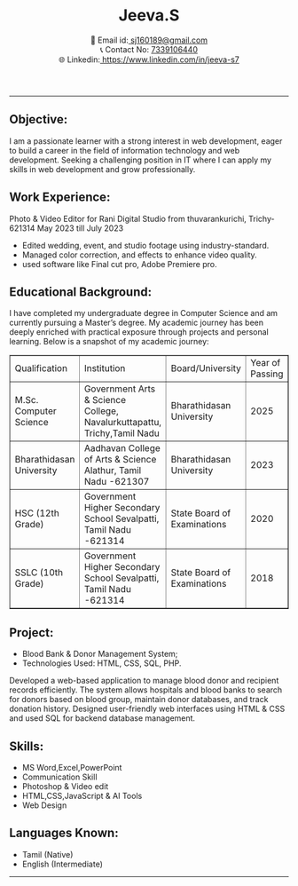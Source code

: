 <html lang="en">
<head>
  <meta charset="UTF-8">
  <meta name="viewport" content="width=device-width, initial-scale=1.0">
  <title>JeevaResume</title>
  <link rel="icon" href="jeeva/cv_PNG19.png">
</head>
<body>
  <link rel="Stylesheet" href="style.css">
  <header>
    <h1>Jeeva.S</h1>
    <p>📧 Email id:<a href="mailto:sj160189@gmail.com"> sj160189@gmail.com</a> <br>
       📞 Contact No: <a href="tel:+917339106440">7339106440 </a> <br>
       🌐 Linkedin:<a href="https://www.linkedin.com/in/jeeva-s7-531a0b352?" target="_blank"> https://www.linkedin.com/in/jeeva-s7</a></p> 
      </header>
<hr>
  <section id="Objective">
    <h2>Objective:</h2>
    <p>I am a passionate learner with a strong interest in web development, eager to build a career in the field of information technology and web development. Seeking a challenging position in IT where I can apply my skills in web development and grow professionally.</p>
  </section>

  <section id="Work Experience">
    <h2>Work Experience:</h2>
    <p>Photo & Video Editor for Rani Digital Studio from thuvarankurichi, Trichy-621314 May 2023 till July 2023</p>
    <ul>
      <li>Edited wedding, event, and studio footage using industry-standard.</li>
      <li>Managed color correction, and effects to enhance video quality.</li>
      <li>used software like Final cut pro, Adobe Premiere pro.</li>
    </ul>
  </section>

  <section id="Educational Background">
    <h2>Educational Background:</h2>
    <p>I have completed my undergraduate degree in Computer Science and am currently pursuing a Master’s degree. My academic journey has been deeply enriched with practical exposure through projects and personal learning. Below is a snapshot of my academic journey:</p>
      <table border="1">
        <tr>
          <td>Qualification</td> <td>Institution</td> <td>Board/University</td> <td>Year of Passing</td> <td>Percentage of Marks</td>
        </tr>
        <tr>
          <td>M.Sc. Computer Science</td> <td>Government Arts & Science College, Navalurkuttapattu, Trichy,Tamil Nadu</td> <td>Bharathidasan University</td> <td>2025</td> <td>Pending</td>
        </tr>
        <tr>
          <td>Bharathidasan University</td> <td>Aadhavan College of Arts & Science Alathur, Tamil Nadu -621307</td> <td>Bharathidasan University</td> <td>2023</td> <td>71%</td>
        </tr>
        <tr>
          <td>HSC (12th Grade)</td> <td>Government Higher Secondary School Sevalpatti, Tamil Nadu -621314</td> <td>State Board of Examinations</td> <td>2020</td> <td>56%</td>
        </tr>
        <tr>
          <td>SSLC (10th Grade)</td> <td>Government Higher Secondary School Sevalpatti, Tamil Nadu -621314</td> <td>State Board of Examinations</td> <td>2018</td> <td>54%</td>
        </tr>
      </table>
  </section>

  <section id="Project">
    <h2>Project:</h2>
    <ul>
    <li>Blood Bank & Donor Management System;</li>
    <li>Technologies Used: HTML, CSS, SQL, PHP.</li>
    </ul>
    <p>Developed a web-based application to manage blood donor and recipient records efficiently. The system allows hospitals and blood banks to search for donors based on blood group, maintain donor databases, and track donation history. Designed user-friendly web interfaces using HTML & CSS and used SQL for backend database management.</p>
  </section>

  <section id="Skills">
    <h2>Skills:</h2>
    <ul>
      <li>MS Word,Excel,PowerPoint</li>
      <li>Communication Skill</li>
      <li>Photoshop & Video edit</li>
      <li>HTML,CSS,JavaScript & AI Tools</li>
      <li>Web Design</li>
    </ul>
  </section>

  <section id="Languages Known">
    <h2>Languages Known:</h2>
    <ul>
      <li>Tamil (Native)</li>
      <li>English (Intermediate)</li>
    </ul> 
  </section>
  <hr>
  <br>
</body>
</html>

